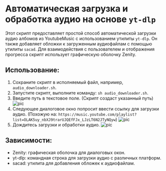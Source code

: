 # Автоматическая загрузка и обработка аудио на основе `yt-dlp`

Этот скрипт предоставляет простой способ автоматической загрузки аудио албомов из YoutubeMusic с использованием утилиты `yt-dlp`. Он также добавляет обложки к загруженным аудиофайлам с помощью утилиты `sacad`. Для взаимодействия с пользователем и отображения прогресса скрипт использует графическую оболочку Zenity.

## Использование:

1. Сохраните скрипт в исполняемый файл, например, `audio_downloader.sh`.
2. Запустите скрипт, выполните команду: `sh audio_downloader.sh`.
3. Введите путь в текстовое поле. (Скрипт создаст указанный путь)
   ![pic](https://storage.yandexcloud.net/uuuuuno/pic/1.png)
4. Следующее диалоговое окно попросит ввести ссылку для загрузки аудио. (Похожую на: `https://music.youtube.com/playlist?list=OLAK5uy_nbXJ9trarUJQEfFJx_LJzLT6N2JTyNQyw`)
   ![pic](https://storage.yandexcloud.net/uuuuuno/pic/2.png)
5. Дождитесь загрузки и обработки аудио.
   ![pic](https://storage.yandexcloud.net/uuuuuno/pic/3.png)

## Зависимости:

- Zenity: графическая оболочка для диалоговых окон.
- yt-dlp: командная строка для загрузки аудио с различных платформ.
- sacad: утилита для добавления обложек к аудиофайлам.
